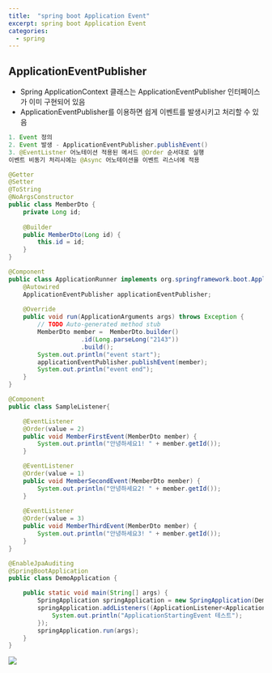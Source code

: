 ```yaml
---
title:  "spring boot Application Event"
excerpt: spring boot Application Event
categories:
  - spring
---
```



## ApplicationEventPublisher
- Spring ApplicationContext 클래스는 ApplicationEventPublisher 인터페이스가 이미 구현되어 있음
- ApplicationEventPublisher를 이용하면 쉽게 이벤트를 발생시키고 처리할 수 있음

  
```java
1. Event 정의
2. Event 발생 - ApplicationEventPublisher.publishEvent()
3. @EventListner 어노테이션 적용된 메서드 @Order 순서대로 실행
이벤트 비동기 처리시에는 @Async 어노테이션을 이벤트 리스너에 적용
```  

  
```java
@Getter
@Setter
@ToString
@NoArgsConstructor
public class MemberDto {
	private Long id;
	
	@Builder
	public MemberDto(Long id) {
		this.id = id;
	}
}
```  

  
```java
@Component
public class ApplicationRunner implements org.springframework.boot.ApplicationRunner{
	@Autowired
	ApplicationEventPublisher applicationEventPublisher;
	
	@Override
	public void run(ApplicationArguments args) throws Exception {
		// TODO Auto-generated method stub
		MemberDto member =  MemberDto.builder()
					.id(Long.parseLong("2143"))
					.build();
		System.out.println("event start");
		applicationEventPublisher.publishEvent(member);
		System.out.println("event end");
	}
}
```  
  
  
```java
@Component
public class SampleListener{

	@EventListener
	@Order(value = 2)
	public void MemberFirstEvent(MemberDto member) {
		System.out.println("안녕하세요1! " + member.getId());
	}

	@EventListener
	@Order(value = 1)
	public void MemberSecondEvent(MemberDto member) {
		System.out.println("안녕하세요2! " + member.getId());
	}
	
	@EventListener
	@Order(value = 3)
	public void MemberThirdEvent(MemberDto member) {
		System.out.println("안녕하세요3! " + member.getId());
	}
}
```  

  
```java
@EnableJpaAuditing
@SpringBootApplication
public class DemoApplication {

	public static void main(String[] args) {
		SpringApplication springApplication = new SpringApplication(DemoApplication.class);
		springApplication.addListeners((ApplicationListener<ApplicationStartingEvent>) applicationEvent ->{
			System.out.println("ApplicationStartingEvent 테스트");
		});
		springApplication.run(args);
	}
}
```  

<img src="https://cys779988.github.io/assets/img/applicationEvent.PNG">
